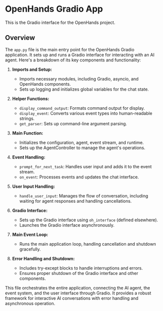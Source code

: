 # OpenHands Gradio App

This is the Gradio interface for the OpenHands project.

## Overview

The `app.py` file is the main entry point for the OpenHands Gradio application. It sets up and runs a Gradio interface for interacting with an AI agent. Here's a breakdown of its key components and functionality:

1. **Imports and Setup:**
   - Imports necessary modules, including Gradio, asyncio, and OpenHands components.
   - Sets up logging and initializes global variables for the chat state.

2. **Helper Functions:**
   - `display_command_output`: Formats command output for display.
   - `display_event`: Converts various event types into human-readable strings.
   - `get_parser`: Sets up command-line argument parsing.

3. **Main Function:**
   - Initializes the configuration, agent, event stream, and runtime.
   - Sets up the AgentController to manage the agent's operations.

4. **Event Handling:**
   - `prompt_for_next_task`: Handles user input and adds it to the event stream.
   - `on_event`: Processes events and updates the chat interface.

5. **User Input Handling:**
   - `handle_user_input`: Manages the flow of conversation, including waiting for agent responses and handling cancellations.

6. **Gradio Interface:**
   - Sets up the Gradio interface using `oh_interface` (defined elsewhere).
   - Launches the Gradio interface asynchronously.

7. **Main Event Loop:**
   - Runs the main application loop, handling cancellation and shutdown gracefully.

8. **Error Handling and Shutdown:**
   - Includes try-except blocks to handle interruptions and errors.
   - Ensures proper shutdown of the Gradio interface and other components.

This file orchestrates the entire application, connecting the AI agent, the event system, and the user interface through Gradio. It provides a robust framework for interactive AI conversations with error handling and asynchronous operation.

